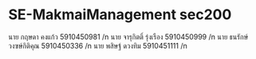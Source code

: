# SE-MakmaiManagement sec200
นาย กฤษดา คงแก้ว 5910450981 /n
นาย จารุกิตติ์ รุ่งเรือง 5910450999 /n
นาย ธนรักษ์ วงฃษ์กิติคุณ 5910450336 /n
นาย พสิษฐ์ ดวงทิม 5910451111 /n
